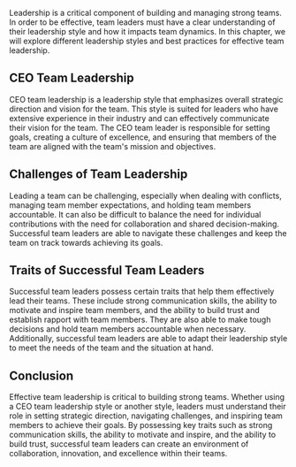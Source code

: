 

Leadership is a critical component of building and managing strong teams. In order to be effective, team leaders must have a clear understanding of their leadership style and how it impacts team dynamics. In this chapter, we will explore different leadership styles and best practices for effective team leadership.

## CEO Team Leadership

CEO team leadership is a leadership style that emphasizes overall strategic direction and vision for the team. This style is suited for leaders who have extensive experience in their industry and can effectively communicate their vision for the team. The CEO team leader is responsible for setting goals, creating a culture of excellence, and ensuring that members of the team are aligned with the team's mission and objectives.

## Challenges of Team Leadership

Leading a team can be challenging, especially when dealing with conflicts, managing team member expectations, and holding team members accountable. It can also be difficult to balance the need for individual contributions with the need for collaboration and shared decision-making. Successful team leaders are able to navigate these challenges and keep the team on track towards achieving its goals.

## Traits of Successful Team Leaders

Successful team leaders possess certain traits that help them effectively lead their teams. These include strong communication skills, the ability to motivate and inspire team members, and the ability to build trust and establish rapport with team members. They are also able to make tough decisions and hold team members accountable when necessary. Additionally, successful team leaders are able to adapt their leadership style to meet the needs of the team and the situation at hand.

## Conclusion

Effective team leadership is critical to building strong teams. Whether using a CEO team leadership style or another style, leaders must understand their role in setting strategic direction, navigating challenges, and inspiring team members to achieve their goals. By possessing key traits such as strong communication skills, the ability to motivate and inspire, and the ability to build trust, successful team leaders can create an environment of collaboration, innovation, and excellence within their teams.
